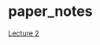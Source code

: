 # paper_notes
[Lecture 2](https://github.com/k123321141/paper_notes/blob/master/assignment_1/README.md)

